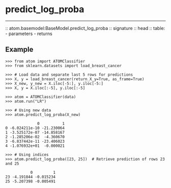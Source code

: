# predict_log_proba
-------------------

:: atom.basemodel:BaseModel.predict_log_proba
    :: signature
    :: head
    :: table:
        - parameters
        - returns


## Example

```pycon
>>> from atom import ATOMClassifier
>>> from sklearn.datasets import load_breast_cancer

>>> # Load data and separate last 5 rows for predictions
>>> X, y = load_breast_cancer(return_X_y=True, as_frame=True)
>>> X_new, y_new = X.iloc[-5:], y.iloc[-5:]
>>> X, y = X.iloc[:-5], y.iloc[:-5]

>>> atom = ATOMClassifier(data)
>>> atom.run("LR")

>>> # Using new data
>>> atom.predict_log_proba(X_new)

              0          1
0 -6.024211e-10 -21.230064
1 -3.525172e-07 -14.858167
2 -1.285206e-02  -4.360670
3 -6.837442e-11 -23.406023
4 -1.076932e+01  -0.000021

>>> # Using indices
>>> atom.predict_log_proba([23, 25])  # Retrieve prediction of rows 23 and 25

           0         1
23 -4.191844 -0.015234
25 -5.207398 -0.005491

```
